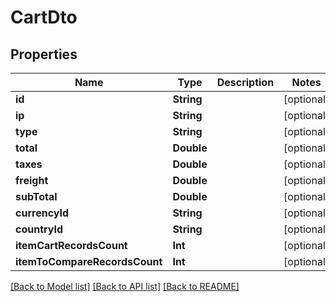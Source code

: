 # CartDto

## Properties
Name | Type | Description | Notes
------------ | ------------- | ------------- | -------------
**id** | **String** |  | [optional] 
**ip** | **String** |  | [optional] 
**type** | **String** |  | [optional] 
**total** | **Double** |  | [optional] 
**taxes** | **Double** |  | [optional] 
**freight** | **Double** |  | [optional] 
**subTotal** | **Double** |  | [optional] 
**currencyId** | **String** |  | [optional] 
**countryId** | **String** |  | [optional] 
**itemCartRecordsCount** | **Int** |  | [optional] 
**itemToCompareRecordsCount** | **Int** |  | [optional] 

[[Back to Model list]](../README.md#documentation-for-models) [[Back to API list]](../README.md#documentation-for-api-endpoints) [[Back to README]](../README.md)


